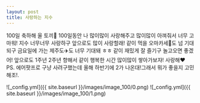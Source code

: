 ```yaml
---
layout: post
title: 사랑하는 지수
---
```


100일 축하해 울 토끼🐰 100일동안 나 많이많이 사랑해주고 많이많이 아껴줘서 너무 고마워! 지수 너무너무 사랑하구 앞으로도 많이 사랑할래! 같이 먹을 오마카세🍣도 넘 기대되구 금요일에 가는 제주도✈️도 너무 기대돼 ㅎㅎ 같이 재밌게 잘 즐기구 놀고오면 좋겠어! 앞으로도 1주년 2주년 향해서 같이 행복한 시간 많이많이 쌓아가보쟈! 사랑해❤️ <br/>
PS. 에어팟프로 구냥 사려구했는데 올해 하반기에 2가 나온대!그래서 뭐가 좋을지 고민해조!.

![_config.yml]({{ site.baseurl }}/images/image_100/0.png)
![_config.yml]({{ site.baseurl }}/images/image_100/1.png)

<!-- The easiest way to make your first post is to edit this one. Go into /_posts/ and update the Hello World markdown file. For more instructions head over to the [Jekyll Now repository](https://github.com/barryclark/jekyll-now) on GitHub. -->